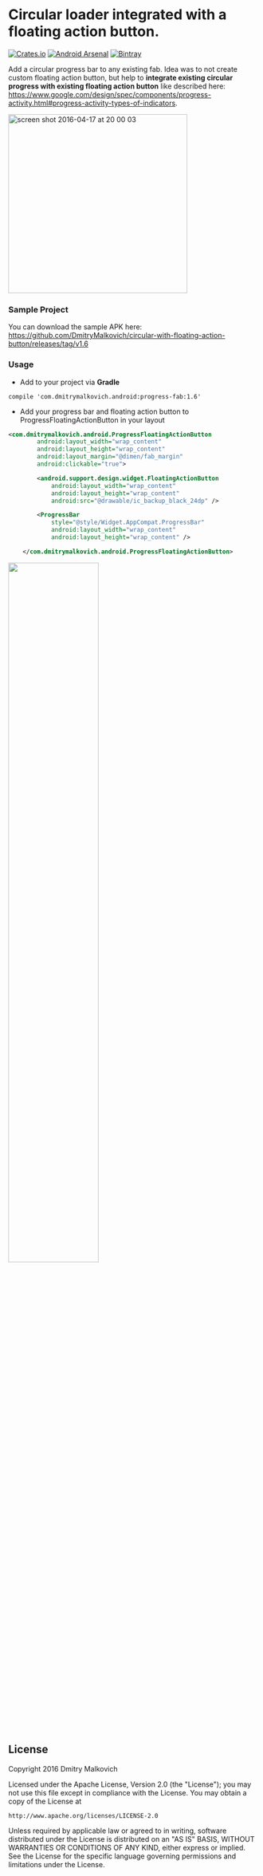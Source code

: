 # Circular loader integrated with a floating action button.

[![Crates.io](https://img.shields.io/crates/l/rustc-serialize.svg?maxAge=2592000)](https://raw.githubusercontent.com/DmitryMalkovich/circular-with-floating-action-button/master/LICENSE) [![Android Arsenal](https://img.shields.io/badge/Android%20Arsenal-circular--with--floating--action--button-green.svg?style=true)](https://android-arsenal.com/details/1/3485) [![Bintray](https://img.shields.io/bintray/v/asciidoctor/maven/asciidoctorj.svg?maxAge=2592000)](https://bintray.com/dmitrymalkovich/maven/progress-fab/view)

Add a circular progress bar to any existing fab. Idea was to not create custom floating action button, but help to **integrate existing circular progress with existing floating action button** like described here: https://www.google.com/design/spec/components/progress-activity.html#progress-activity-types-of-indicators.

<img width="359" alt="screen shot 2016-04-17 at 20 00 03" src="https://cloud.githubusercontent.com/assets/2931932/14588785/b15cb84a-04da-11e6-9771-b0e54b6a6201.png"/>

### Sample Project

You can download the sample APK here: https://github.com/DmitryMalkovich/circular-with-floating-action-button/releases/tag/v1.6

### Usage

- Add to your project via **Gradle**
```
compile 'com.dmitrymalkovich.android:progress-fab:1.6'
```
- Add your progress bar and floating action button to ProgressFloatingActionButton in your layout

```xml
<com.dmitrymalkovich.android.ProgressFloatingActionButton
        android:layout_width="wrap_content"
        android:layout_height="wrap_content"
        android:layout_margin="@dimen/fab_margin"
        android:clickable="true">

        <android.support.design.widget.FloatingActionButton
            android:layout_width="wrap_content"
            android:layout_height="wrap_content"
            android:src="@drawable/ic_backup_black_24dp" />

        <ProgressBar
            style="@style/Widget.AppCompat.ProgressBar"
            android:layout_width="wrap_content"
            android:layout_height="wrap_content" />

    </com.dmitrymalkovich.android.ProgressFloatingActionButton>
```

<img width="60%" src="https://cloud.githubusercontent.com/assets/2931932/14582337/84424940-040a-11e6-9236-d362606055bb.png" />

## License

Copyright 2016 Dmitry Malkovich

Licensed under the Apache License, Version 2.0 (the "License");
you may not use this file except in compliance with the License.
You may obtain a copy of the License at

    http://www.apache.org/licenses/LICENSE-2.0

Unless required by applicable law or agreed to in writing, software
distributed under the License is distributed on an "AS IS" BASIS,
WITHOUT WARRANTIES OR CONDITIONS OF ANY KIND, either express or implied.
See the License for the specific language governing permissions and
limitations under the License.
